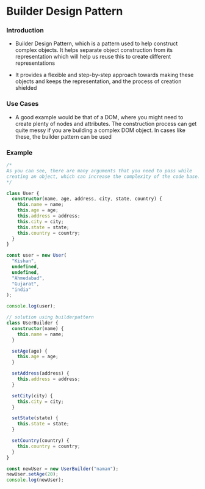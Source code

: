 # Builder Design Pattern

### Introduction

* Builder Design Pattern, which is a pattern used to help construct complex objects. It helps separate object construction from its representation which will help us reuse this to create different representations
    
* It provides a flexible and step-by-step approach towards making these objects and keeps the representation, and the process of creation shielded
    

### Use Cases

* A good example would be that of a DOM, where you might need to create plenty of nodes and attributes. The construction process can get quite messy if you are building a complex DOM object. In cases like these, the builder pattern can be used
    

### Example

```typescript
/*
As you can see, there are many arguments that you need to pass while
creating an object, which can increase the complexity of the code base.
*/

class User {
  constructor(name, age, address, city, state, country) {
    this.name = name;
    this.age = age;
    this.address = address;
    this.city = city;
    this.state = state;
    this.country = country;
  }
}

const user = new User(
  "Kishan",
  undefined,
  undefined,
  "Ahmedabad",
  "Gujarat",
  "india"
);

console.log(user);

// solution using builderpattern
class UserBuilder {
  constructor(name) {
    this.name = name;
  }

  setAge(age) {
    this.age = age;
  }

  setAddress(address) {
    this.address = address;
  }

  setCity(city) {
    this.city = city;
  }

  setState(state) {
    this.state = state;
  }

  setCountry(country) {
    this.country = country;
  }
}

const newUser = new UserBuilder("naman");
newUser.setAge(20);
console.log(newUser);
```